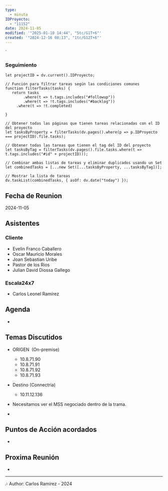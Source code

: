 ```yaml
---
type:
  - minuta
IDProyecto:
  - "11152"
date: 2024-11-05
modified: '"2025-01-10 14:44", "5tc/G1T+6"'
created: '"2024-12-16 08:13", "1tc/G12T+6"'
---
```

`

### Seguimiento

```dataviewjs
let projectID = dv.current().IDProyecto;

// Función para filtrar tareas según las condiciones comunes
function filterTasks(tasks) {
   return tasks
        .where(t => t.tags.includes("#followup"))
        .where(t => !t.tags.includes("#backlog"))
     .where(t => !t.completed)
        
}

// Obtener todas las páginas que tienen tareas relacionadas con el ID del proyecto
let tasksByProperty = filterTasks(dv.pages().where(p => p.IDProyecto === projectID).file.tasks);

// Obtener todas las tareas que tienen el tag del ID del proyecto
let tasksByTag = filterTasks(dv.pages().file.tasks.where(t => t.tags.includes("#id" + projectID)));

// Combinar ambas listas de tareas y eliminar duplicados usando un Set
let combinedTasks = [...new Set([...tasksByProperty, ...tasksByTag])];

// Mostrar la lista de tareas
dv.taskList(combinedTasks, { asOf: dv.date("today") });
 ```
## Fecha de Reunion
2024-11-05

## Asistentes

### Cliente
* Evelin Franco Caballero
* Oscar Mauricio Morales
* Joan Sebastian Uribe
* Pastor de los Rios
* Julian David Diossa Gallego
### Escala24x7
- Carlos Leonel Ramírez

## Agenda
* 
## Temas Discutidos
- ORIGEN  (On-premise)
	- 10.8.71.90  
	- 10.8.71.91  
	- 10.8.71.92  
	- 10.8.71.93
- Destino (Connectria)
	- 10.11.12.136 

- Necesitamos ver el MSS negociado dentro de la trama.
- 

## Puntos de Acción acordados
- 

## Proxima Reunión
*   

---
🎶
Author: Carlos Ramírez - 2024
